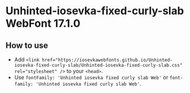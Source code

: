 # Unhinted-iosevka-fixed-curly-slab WebFont 17.1.0

## How to use

- Add `<link href="https://iosevkawebfonts.github.io/Unhinted-iosevka-fixed-curly-slab/Unhinted-iosevka-fixed-curly-slab.css" rel="stylesheet" />` to your `<head>`.
- Use `fontFamily: 'Unhinted iosevka fixed curly slab Web'` or `font-family: 'Unhinted iosevka fixed curly slab Web'`.
